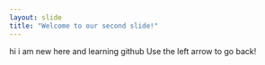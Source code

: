 ```yaml
---
layout: slide
title: "Welcome to our second slide!"
---
```

hi i am new here and learning github
Use the left arrow to go back!
